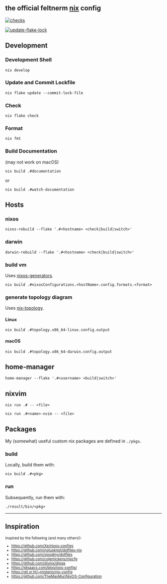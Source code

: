 the official feltnerm [nix](https://nixos.org/) config
----

[![checks](https://github.com/feltnerm/nix-config/actions/workflows/checks.yml/badge.svg)](https://github.com/feltnerm/nix-config/actions/workflows/checks.yml)

[![update-flake-lock](https://github.com/feltnerm/nix-config/actions/workflows/update-flake-lock.yml/badge.svg)](https://github.com/feltnerm/nix-config/actions/workflows/update-flake-lock.yml)

## Development

### Development Shell

```shell
nix develop
```

### Update and Commit Lockfile

```shell
nix flake update --commit-lock-file
```

### Check

```shell
nix flake check
```

### Format

```shell
nix fmt
```

### Build Documentation

(may not work on macOS)

```shell
nix build .#documentation
```

or
```shell
nix build .#watch-documentation
```

## Hosts

### nixos

```shell
nixos-rebuild --flake '.#<hostname> <check|build|switch>'
```

### darwin

```shell
darwin-rebuild --flake '.#<hostname> <check|build|switch>'
```

### build vm

Uses [nixos-generators](https://github.com/nix-community/nixos-generators).

```shell
nix build .#nixosConfigurations.<hostName>.config.formats.<format>
```

### generate topology diagram

Uses [nix-topology](https://oddlama.github.io/nix-topology).

#### Linux

```shell
nix build .#topology.x86_64-linux.config.output
```

#### macOS

```shell
nix build .#topology.x86_64-darwin.config.output
```

## home-manager

```shell
home-manager --flake '.#<username> <build|switch>'
```

## nixvim

```shell
nix run .# -- <file>
```

```shell
nix run .#<name>-nvim -- <file>
```

## Packages

My (somewhat) useful custom nix packages are defined in `./pkgs`.

### build

Locally, build them with:

```shell
nix build .#<pkg>
```

### run

Subsequently, run them with:

```shell
./result/bin/<pkg>
```

---

## Inspiration

<small>
Inspired by the following (and many others!):

- https://github.com/Xe/nixos-configs
- https://github.com/notusknot/dotfiles-nix
- https://github.com/sioodmy/dotfiles
- https://github.com/colemickens/nixcfg
- https://github.com/divnix/digga
- https://jdisaacs.com/blog/ixos-config/
- https://git.sr.ht/~misterio/nix-config
- https://github.com/TheMaxMur/NixOS-Configuration
</small>


